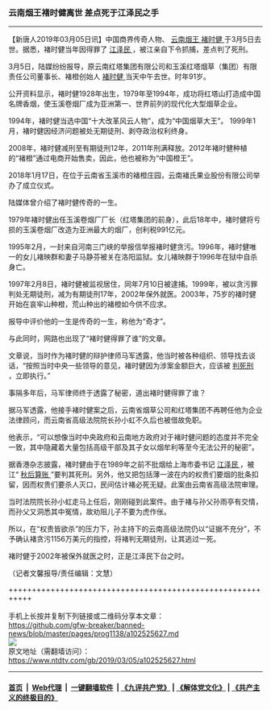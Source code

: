 ### 云南烟王褚时健离世 差点死于江泽民之手
------------------------

<div class="post_content">
 <p>
  【新唐人2019年03月05日讯】中国商界传奇人物、
  <a href="https://www.ntdtv.com/gb/云南烟王.htm">
   云南烟王
  </a>
  <a href="https://www.ntdtv.com/gb/褚时健.htm">
   褚时健
  </a>
  于3月5日去世。据悉，褚时健当年因得罪了
  <a href="https://www.ntdtv.com/gb/江泽民.htm">
   江泽民
  </a>
  ，被江亲自下令抓捕，差点判了死刑。
 </p>
 <p>
  3月5日，陆媒纷纷报导，原云南红塔集团有限公司和玉溪红塔烟草（集团）有限责任公司董事长、褚橙创始人
  <a href="https://www.ntdtv.com/gb/褚时健.htm">
   褚时健
  </a>
  当天中午去世。时年91岁。
 </p>
 <p>
  公开资料显示，褚时健1928年出生，1979年至1994年，成功将红塔山打造成中国名牌香烟，使玉溪卷烟厂成为亚洲第一、世界前列的现代化大型烟草企业。
 </p>
 <p>
  1994年，褚时健当选中国“十大改革风云人物”，成为“中国烟草大王”。 1999年1月，褚时健因经济问题被处无期徒刑、剥夺政治权利终身。
 </p>
 <p>
  2008年，褚时健减刑至有期徒刑12年，2011年刑满释放。2012年褚时健种植的“褚橙”通过电商开始售卖，因此，他也被称为“中国橙王”。
 </p>
 <p>
  2018年1月17日，在位于云南省玉溪市的褚橙庄园，云南褚氏果业股份有限公司举办了成立仪式。
 </p>
 <p>
  陆媒体曾介绍了褚时健传奇的一生。
 </p>
 <p>
  1979年褚时健出任玉溪卷烟厂厂长（红塔集团的前身），此后18年中，褚时健将亏损的玉溪卷烟厂改造为亚洲最大的烟厂，创利税991亿元。
 </p>
 <p>
  1995年2月，一封来自河南三门峡的举报信举报褚时健贪污。1996年，褚时健唯一的女儿褚映群和妻子马静芬被关在洛阳监狱。女儿褚映群于1996年在狱中自杀身亡。
 </p>
 <p>
  1997年2月8日，褚时健被监视居住，同年7月10日被逮捕。1999年，被以贪污罪判处无期徒刑，减为有期徒刑17年，2002年保外就医。2003年，75岁的褚时健开始在哀牢山种橙，荒山种出的褚橙如今供不应求。
 </p>
 <p>
  报导中评价他的一生是传奇的一生，称他为“奇才”。
 </p>
 <p>
  与此同时，网路也出现了“褚时健得罪了谁”的文章。
 </p>
 <p>
  文章说，当时作为褚时健的辩护律师马军透露，他当时被各种组织、领导找去谈话，“按照当时中央一些领导的意见，褚时健因为涉案金额巨大，应该被
  <a href="https://www.ntdtv.com/gb/判死刑.htm">
   判死刑
  </a>
  ，立即执行。”
 </p>
 <p>
  事隔多年后，马军律师终于透露了秘密，道出褚时健得罪了谁？
 </p>
 <p>
  据马军透露，他接手褚时健案之后，云南省烟草公司和红塔集团不再聘任他为企业法律顾问，而云南省高级法院院长孙小虹不久后也被借故免职。
 </p>
 <p>
  他表示，“可以想像当时中央政府和云南地方政府对于褚时健问题的态度并不完全一致，其中隐藏着大量包括高级干部及其子女以烟牟利等至今无法公开的秘密”。
 </p>
 <p>
  据香港杂志披露，褚时健由于在1989年之前不批烟给上海市委书记
  <a href="https://www.ntdtv.com/gb/江泽民.htm">
   江泽民
  </a>
  ，被江“
  <a href="https://www.ntdtv.com/gb/秋后算账.htm">
   秋后算账
  </a>
  ”要判其死刑。另外，他又把包括薄一波在内的权贵们要烟的批条扣留，因而权贵们要杀人灭口，民间估计褚必死无疑。此案由云南省高级法院审理。
 </p>
 <p>
  当时法院院长孙小虹走马上任后，刚刚碰到此案件。由于褚与孙父孙雨亭有交情，而孙父又洞悉其中冤情，故劝阻儿子不要为虎作伥。
 </p>
 <p>
  所以，在“权贵皆欲杀”的压力下，孙主持下的云南高级法院仍以“证据不充分”，不予确认褚贪污1156万美元的指控，将褚判无期徒刑，让其逃过一死。
 </p>
 <p>
  褚时健于2002年被保外就医之时，正是江泽民下台之时。
 </p>
 <p>
  （记者文馨报导/责任编辑：文慧）
 </p>
 <div class="single_ad">
 </div>
</div>

+++++++++++++++++++++++++++++++++++++++++++++++++++++++++++<br/><br/>
手机上长按并复制下列链接或二维码分享本文章：<br/>
https://github.com/gfw-breaker/banned-news/blob/master/pages/prog1138/a102525627.md <br/>
<a href='https://github.com/gfw-breaker/banned-news/blob/master/pages/prog1138/a102525627.md'><img src='https://github.com/gfw-breaker/banned-news/blob/master/pages/prog1138/a102525627.md.png'/></a> <br/>
原文地址（需翻墙访问）：https://www.ntdtv.com/gb/2019/03/05/a102525627.html


------------------------
#### [首页](https://github.com/gfw-breaker/banned-news/blob/master/README.md) &nbsp;|&nbsp; [Web代理](https://github.com/labour-camp/helloworld) &nbsp;|&nbsp; [一键翻墙软件](https://github.com/gfw-breaker/nogfw/blob/master/README.md) &nbsp;| [《九评共产党》](https://github.com/gfw-breaker/9ping.md/blob/master/README.md#九评之一评共产党是什么) | [《解体党文化》](https://github.com/gfw-breaker/jtdwh.md/blob/master/README.md) | [《共产主义的终极目的》](https://github.com/gfw-breaker/gczydzjmd.md/blob/master/README.md)


